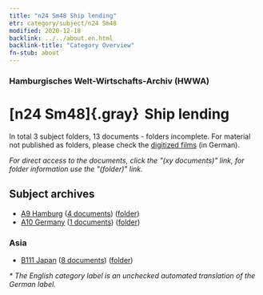 ```yaml
---
title: "n24 Sm48 Ship lending"
etr: category/subject/n24 Sm48
modified: 2020-12-18
backlink: ../../about.en.html
backlink-title: "Category Overview"
fn-stub: about
---
```


### Hamburgisches Welt-Wirtschafts-Archiv (HWWA)
# [n24 Sm48]{.gray}&#8201; Ship lending&#160; 





In total 3 subject folders, 13 documents - folders incomplete.
For material not published as folders, please check the [digitized films](/film/h1_sh) (in German).

_For direct access to the documents, click the "(xy documents)" link, for folder information use the "(folder)" link._

## Subject archives


- [A9 Hamburg](../../../geo/about.en.html#A9) (<a href="https://dfg-viewer.de/show/?tx_dlf[id]=https://pm20.zbw.eu/mets/sh/1409xx/140905/1454xx/145420/public.mets.en.xml" target="_blank">4 documents</a>) ([folder](http://purl.org/pressemappe20/folder/sh/140905,145420))
- [A10 Germany](../../../geo/about.en.html#A10) (<a href="https://dfg-viewer.de/show/?tx_dlf[id]=https://pm20.zbw.eu/mets/sh/1261xx/126128/1454xx/145420/public.mets.en.xml" target="_blank">1 documents</a>) ([folder](http://purl.org/pressemappe20/folder/sh/126128,145420))

### Asia

- [B111 Japan](../../../geo/about.en.html#B111) (<a href="https://dfg-viewer.de/show/?tx_dlf[id]=https://pm20.zbw.eu/mets/sh/1412xx/141272/1454xx/145420/public.mets.en.xml" target="_blank">8 documents</a>) ([folder](http://purl.org/pressemappe20/folder/sh/141272,145420))


_* The English category label is an unchecked automated translation of the German label._

